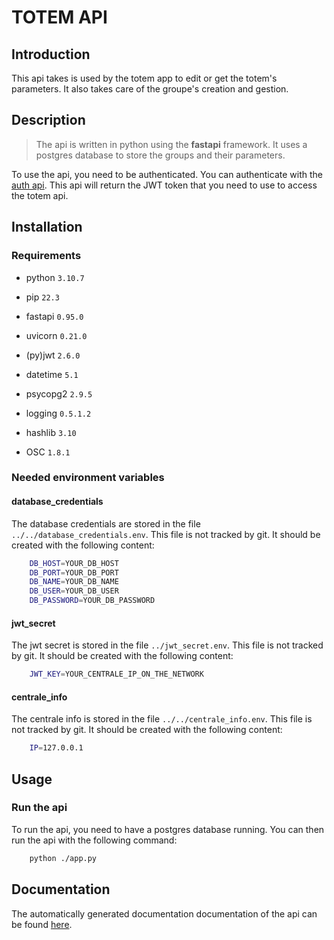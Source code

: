# TOTEM API

## Introduction

This api takes is used by the totem app to edit or get the totem's parameters. It also takes care of the groupe's creation and gestion.

## Description

>The api is written in python using the **fastapi** framework. It uses a postgres database to store the groups and their parameters.

To use the api, you need to be authenticated. You can authenticate with the [auth api](../auth/README.md). This api will return the JWT token that you need to use to access the totem api.

## Installation

### Requirements

- python `3.10.7`
- pip `22.3`

- fastapi `0.95.0`
- uvicorn  `0.21.0`
- (py)jwt `2.6.0`
- datetime `5.1`
- psycopg2 `2.9.5`
- logging `0.5.1.2`
- hashlib `3.10`
- OSC `1.8.1`

### Needed environment variables

#### database_credentials

The database credentials are stored in the file `../../database_credentials.env`. This file is not tracked by git. It should be created with the following content:

```bash
    DB_HOST=YOUR_DB_HOST
    DB_PORT=YOUR_DB_PORT
    DB_NAME=YOUR_DB_NAME
    DB_USER=YOUR_DB_USER
    DB_PASSWORD=YOUR_DB_PASSWORD
```

#### jwt_secret

The jwt secret is stored in the file `../jwt_secret.env`. This file is not tracked by git. It should be created with the following content:

```bash
    JWT_KEY=YOUR_CENTRALE_IP_ON_THE_NETWORK
```

#### centrale_info

The centrale info is stored in the file `../../centrale_info.env`. This file is not tracked by git. It should be created with the following content:

```bash
    IP=127.0.0.1
```

## Usage

### Run the api

To run the api, you need to have a postgres database running. You can then run the api with the following command:

```bash
    python ./app.py
```

## Documentation

The automatically generated documentation documentation of the api can be found [here](http://localhost:5050/docs#).
